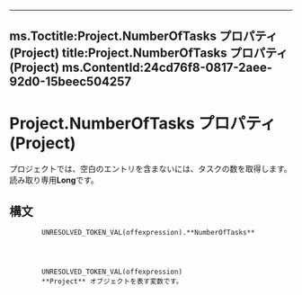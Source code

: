 

---
ms.Toctitle:Project.NumberOfTasks プロパティ (Project)
title:Project.NumberOfTasks プロパティ (Project)
ms.ContentId:24cd76f8-0817-2aee-92d0-15beec504257
---
# Project.NumberOfTasks プロパティ (Project)




プロジェクトでは、空白のエントリを含まないには、タスクの数を取得します。読み取り専用**Long**です。

## 構文

            UNRESOLVED_TOKEN_VAL(offexpression).**NumberOfTasks**




            UNRESOLVED_TOKEN_VAL(offexpression)
            **Project** オブジェクトを表す変数です。




